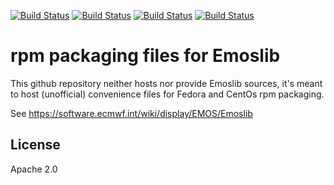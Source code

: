 [![Build Status](https://simc.arpae.it/moncic-ci/libemos-rpm/centos7.png)](https://simc.arpae.it/moncic-ci/libemos-rpm/)
[![Build Status](https://simc.arpae.it/moncic-ci/libemos-rpm/centos8.png)](https://simc.arpae.it/moncic-ci/libemos-rpm/)
[![Build Status](https://simc.arpae.it/moncic-ci/libemos-rpm/fedora36.png)](https://simc.arpae.it/moncic-ci/libemos-rpm/)
[![Build Status](https://copr.fedorainfracloud.org/coprs/simc/stable/package/libemos/status_image/last_build.png)](https://copr.fedorainfracloud.org/coprs/simc/stable/package/libemos/)

# rpm packaging files for Emoslib

This github repository neither hosts nor provide Emoslib sources, it's meant to
host (unofficial) convenience files for Fedora and CentOs rpm packaging.

See https://software.ecmwf.int/wiki/display/EMOS/Emoslib

## License

Apache 2.0
